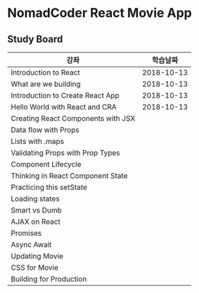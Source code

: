 # NomadCoder React Movie App

## Study Board
| 강좌 | 학습날짜 |
|------|-------|
Introduction to React | 2018-10-13 |
What are we building | 2018-10-13 |
Introduction to Create React App | 2018-10-13 |
Hello World with React and CRA | 2018-10-13 |
Creating React Components with JSX |  |
Data flow with Props |  |
Lists with .maps |  |
Validating Props with Prop Types |  |
Component Lifecycle |  |
Thinking in React Component State |  |
Practicing this setState |  |
Loading states |  |
Smart vs Dumb |  |
AJAX on React |  |
Promises |  |
Async Await |  |
Updating Movie |  |
CSS for Movie |  |
Building for Production |  |